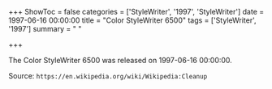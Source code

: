 +++
ShowToc = false
categories = ['StyleWriter', '1997', 'StyleWriter']
date = 1997-06-16 00:00:00
title = "Color StyleWriter 6500"
tags = ['StyleWriter', '1997']
summary = " "

+++

The Color StyleWriter 6500 was released on 1997-06-16 00:00:00.

Source: `https://en.wikipedia.org/wiki/Wikipedia:Cleanup`
